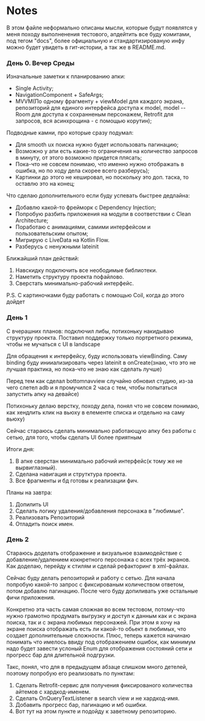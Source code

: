 # Notes

В этом файле неформально описаны мысли, которые будут появлятся у меня походу выполненения тестового, апдейтить все буду комитами, под тегом "docs", более официальную и стандартизированую инфу можно будет увидеть в гит-истории, а так же в README.md.  

### День 0. Вечер Среды

Изначальные заметки к планированию апки:
- Single Activity;
- NavigationComponent + SafeArgs;
- MVVM(По одному фрагменту + viewModel для каждого экрана, репозиторий для единого интерфейса доступа к model, model -- Room для доступа к сохранненым персонажем, Retrofit для запросов, вся асинхрощина - с помощью корутин);

Подводные камни, про которые сразу подумал:
- Для smooth ux поиска нужно будет использовать пагинацию;
- Возможно у апи есть какие-то ограничения на количество запросов в минуту, от этого возможно придется плясать;
- Пока-что не совсем понимаю, что именно нужно отображать в ошибка, но по ходу дела скорее всего разберусь);
- Картинки до этого не кешировал, но поскольку это доп. таска, то оставлю это на конец;

Что сделаю дополнительного если буду успевать быстрее дедлайна:
- Добавлю какой-то фрейморк с Dependency Injection;
- Попробую разбить приложения на модули в соответствии с Clean Architecture;
- Поработаю с анимациями, самими интерфейсом и пользовательским опытом;
- Мигрирую с LiveData на Kotlin Flow.
- Разберусь с ненужными lateinit

Ближайший план действий:
1. Навскидку подключить все неободимые библиотеки.
2. Наметить структуру проекта пофайлово.
3. Cверстать минимально-рабочий интерфейс.

P.S. С картиночками буду работать с помощью Coil, когда до этого дойдет

### День 1

С вчерашних планов: подключил либы, потихоньку накидываю структуру проекта. Поставил поддержку только портретного режима, чтобы не мучаться с UI в landscape

Для обращения к интерфейсу, буду использовать viewBinding. Саму binding буду инииализировать через lateinit в onCreate(знаю, что это не лучшая практика, но пока-что не знаю как сделать лучше)

Перед тем как сделал bottomnavview случайно обновил студию, из-за чего слетел adb и я промучился 2 часа с тем, чтобы попытаться запустить апку на девайсе)

Потихоньку делаю верстку, походу дела, понял что не совсем понимаю, как хендлить клик на вьюху в елементе списка и отдельно на саму вьюху)

Cейчас стараюсь сделать минимально работающую апку без работы с сетью, для того, чтобы сделать UI более приятным

Итоги дня: 
1. В апке сверстан минимально рабочий интерфейс(к тому же не вырвиглазный).
2. Сделана навигация и струтктура проекта.
3. Все фрагменты и бд готовы к реализации фич.

Планы на завтра:
1. Допилить UI
2. Сделать логику удаления/добавления персонажа в "любимые".
3. Реализовать Репозиторий
4. Отладить поиск имен.

### День 2

Стараюсь доделать отображение и визуальное взаимодействие с добавление/удалением кокнретного персонажа с всех трёх экранов. Как доделаю, перейду к стилям и сделай рефакторинг в xml-файлах.

Cейчас буду делать репозиторий и работу с сетью. Для начала попробую какой-то запрос с фиксированым количеством ответом, потом добавлю пагинацию. После чего буду допиливать уже остальные фичи приложения.

Конкретно эта часть самая сложная во всем тестовом, потому-что нужно грамотно продумать выгрузку и доступ к данным как и с экрана поиска, так и с экрана любимых персонажей. При этом я хочу на экране поиска отображать есть ли какой-то обьект в любимых, что создает дополнительные сложности. Плюс, теперь кажется начинаю понимать что имелось ввиду под отображением ошибок, как минимум надо будет завести услоный Enum для отображения состояний сети и прогресс бар для длительной подгрузки.

Такс, понял, что для в предыдущем абзаце слишком много детелей, поэтому попробую его реализовать по пунктам:
1. Сделать Retrofit-сервис для получения фиксированого количества айтемов с хардкод-именем.
2. Сделать OnQueryTextListener в search view и не хардкод-имя.
3. Добавить прогресс бар, пагинацию и мб ошибки.
4. Вот тут на этом пункте и подойду к заветному репозиторию.